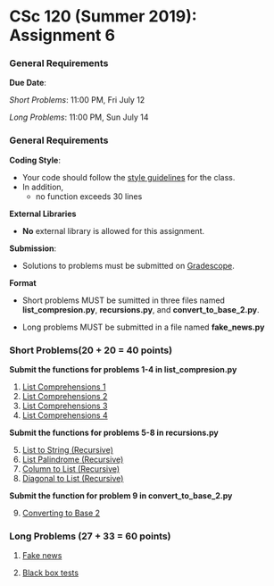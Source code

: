 # CSc 120 (Summer 2019): Assignment 6

### General Requirements

**Due Date**:

*Short Problems*: 11:00 PM, Fri July 12

*Long Problems*: 11:00 PM, Sun July 14

### General Requirements
**Coding Style**:

* Your code should follow the [style guidelines](../coding-style.md) for the class.
* In addition,
	* no function exceeds 30 lines

**External Libraries**

* **No** external library is allowed for this assignment.

**Submission**:

* Solutions to problems must be submitted on [Gradescope](https://www.gradescope.com).

**Format**

* Short problems MUST be sumitted in three files named **list_compresion.py**, **recursions.py**, and **convert_to_base_2.py**.

* Long problems MUST be submitted in a file named **fake_news.py**

### Short Problems(20 + 20 = 40 points)

**Submit the functions for problems 1-4 in list_compresion.py**

1. [List Comprehensions 1](https://www2.cs.arizona.edu/people/philoliang/cs120/week6/lc1.html)
2. [List Comprehensions 2](https://www2.cs.arizona.edu/people/philoliang/cs120/week6/lc2.html)
3. [List Comprehensions 3](https://www2.cs.arizona.edu/people/philoliang/cs120/week6/lc3.html)
4. [List Comprehensions 4](https://www2.cs.arizona.edu/people/philoliang/cs120/week6/lc4.html)

**Submit the functions for problems 5-8 in recursions.py**

5. [List to String (Recursive)](https://www2.cs.arizona.edu/people/philoliang/cs120/week6/rs1.html)
6. [List Palindrome (Recursive)](https://www2.cs.arizona.edu/people/philoliang/cs120/week6/rs2.html)
7. [Column to List (Recursive)](https://www2.cs.arizona.edu/people/philoliang/cs120/week6/rs3.html)
8. [Diagonal to List (Recursive)](https://www2.cs.arizona.edu/people/philoliang/cs120/week6/rs4.html)

**Submit the function for problem 9 in convert_to_base_2.py**

9. [Converting to Base 2](convert2base2.md)

### Long Problems (27 + 33 = 60 points)

1. [Fake news](https://www2.cs.arizona.edu/people/philoliang/cs120/week6/fake-news.html)

2. [Black box tests](https://www2.cs.arizona.edu/people/philoliang/cs120/week6/blackboxtests.html)



